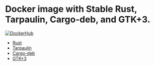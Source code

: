 # Docker image with Stable Rust, Tarpaulin, Cargo-deb, and GTK+3.

[![DockerHub](https://img.shields.io/docker/cloud/build/andy128k/rust-gtk.svg)](https://hub.docker.com/r/andy128k/rust-gtk)

- [Rust](https://www.rust-lang.org/)
- [Tarpaulin](https://crates.io/crates/cargo-tarpaulin)
- [Cargo-deb](https://crates.io/crates/cargo-deb)
- [GTK+3](https://www.gtk.org/)
